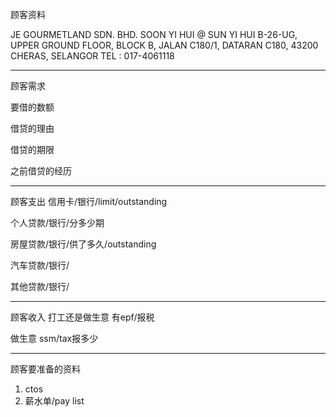 顾客资料

JE GOURMETLAND SDN. BHD. SOON YI HUI @ SUN YI HUI B-26-UG, UPPER GROUND FLOOR, BLOCK B, JALAN C180/1, DATARAN C180, 43200 CHERAS, SELANGOR TEL : 017-4061118

-----------------
顾客需求


要借的数额

借贷的理由

借贷的期限

之前借贷的经历


--------------
顾客支出
信用卡/银行/limit/outstanding


个人贷款/银行/分多少期

房屋贷款/银行/供了多久/outstanding

汽车贷款/银行/


其他贷款/银行/

-----------
顾客收入
打工还是做生意
有epf/报税

做生意 ssm/tax报多少

-------
顾客要准备的资料
1. ctos
2. 薪水单/pay list




